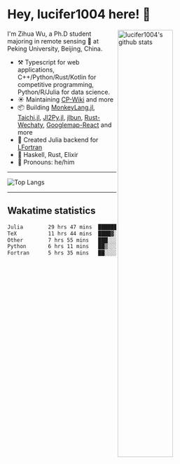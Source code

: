 # Hey, lucifer1004 here! :wave:

<img width="50%" align="right" alt="lucifer1004's github stats" src="https://github-readme-stats.vercel.app/api?username=lucifer1004&show_icons=true">

I'm Zihua Wu, a Ph.D student majoring in remote sensing :satellite: at Peking University, Beijing, China.

- :hammer_and_pick: Typescript for web applications, C++/Python/Rust/Kotlin for competitive programming, Python/R/Julia for data science.
- :sunny: Maintaining [CP-Wiki](https://cp-wiki.vercel.app) and more 
- :package: Building [MonkeyLang.jl](https://github.com/lucifer1004/MonkeyLang.jl), [Taichi.jl](https://github.com/lucifer1004/Taichi.jl), [Jl2Py.jl](https://github.com/lucifer1004/Jl2Py.jl), [jlbun](https://github.com/lucifer1004/jlbun), [Rust-Wechaty](https://github.com/wechaty/rust-wechaty), [Googlemap-React](https://github.com/googlemap-react/googlemap-react) and more
- :sparkler: Created Julia backend for [LFortran](https://github.com/lfortran/lfortran)
- :seedling: Haskell, Rust, Elixir
- :man: Pronouns: he/him

---

![Top Langs](https://github-readme-stats.vercel.app/api/top-langs/?username=lucifer1004&layout=compact)

---

## Wakatime statistics

<!--START_SECTION:waka-->

```txt
Julia        29 hrs 47 mins  ███████████▒░░░░░░░░░░░░░   45.80 %
TeX          11 hrs 44 mins  ████▓░░░░░░░░░░░░░░░░░░░░   18.06 %
Other        7 hrs 55 mins   ███░░░░░░░░░░░░░░░░░░░░░░   12.18 %
Python       6 hrs 11 mins   ██▒░░░░░░░░░░░░░░░░░░░░░░   09.52 %
Fortran      5 hrs 35 mins   ██░░░░░░░░░░░░░░░░░░░░░░░   08.60 %
```

<!--END_SECTION:waka-->
